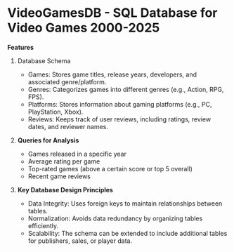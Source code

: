 # VideoGamesDB - SQL Database for Video Games 2000-2025

**Features**
1. Database Schema
   - Games: Stores game titles, release years, developers, and associated genre/platform.
   - Genres: Categorizes games into different genres (e.g., Action, RPG, FPS).
   - Platforms: Stores information about gaming platforms (e.g., PC, PlayStation, Xbox).
   - Reviews: Keeps track of user reviews, including ratings, review dates, and reviewer names.

2. **Queries for Analysis**
   - Games released in a specific year
   -  Average rating per game
   -  Top-rated games (above a certain score or top 5 overall)
   -   Recent game reviews

3. **Key Database Design Principles**
   - Data Integrity: Uses foreign keys to maintain relationships between tables.
   - Normalization: Avoids data redundancy by organizing tables efficiently.
   - Scalability: The schema can be extended to include additional tables for publishers, sales, or player data.

